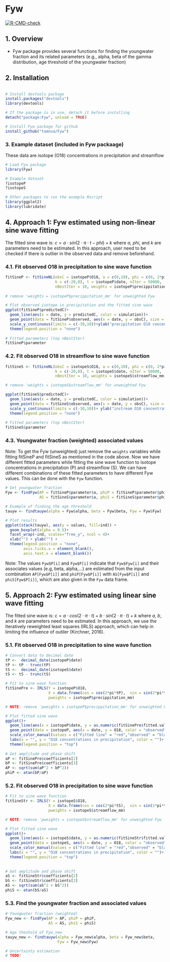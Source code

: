 # Fyw
[![R-CMD-check](https://github.com/tamnva/Fyw/workflows/R-CMD-check/badge.svg)](https://github.com/tamnva/Fyw/actions)

## 1. Overview

- Fyw package provides several functions for finding the youngwater fraction and its related parameters (e.g., alpha, beta of the gamma distribution, age threshold of the youngwater fraction)

## 2. Installation

``` r

# Install devtools package
install.packages("devtools")
library(devtools)

# If the package is in use, detach it before installing
detach("package:Fyw", unload = TRUE)

# Install Fyw package for github
install_github("tamnva/Fyw")
```

### 3. Example dataset (included in Fyw packaage)
These data are isotope (O18) concentrations in precipitation and streamflow

``` r
# Load Fyw package
library(Fyw)

# Example dataset
?isotopeP
?isotopeS

# Other packages to run the example Rscript 
library(ggplot2)
library(lubridate)
```

## 4. Approach 1: Fyw estimated using non-linear sine wave fitting
The fitted sine wave is: $c = a \cdot sin(2 \cdot \pi \cdot t - phi) + k$ where $a$, $phi$, and $k$ are parameters need to be estimated. In this approach, user need to be checked if there is outlier in the observed data and remove beforehand.


### 4.1. Fit observed O18 in precipitation to sine wave function

``` r
fitSineP <- fitSineNL(obsC = isotopeP$O18, a = c(0,10), phi = c(0, 2*pi),
                      k = c(-20,0), t = isotopeP$date, nIter = 50000,
                      nBestIter = 10, weights = isotopeP$precippitation_mm)
                      
# remove 'weights = isotopeP$precippitation_mm' for unweighted Fyw

# Plot observed isotope in precipitation and the fitted sine wave
ggplot(fitSineP$predictedC)+
  geom_line(aes(x = date, y = predictedC, color = simulation))+
  geom_point(data = fitSineP$observed, aes(x = date, y = obsC), size = 0.75)+
  scale_y_continuous(limits = c(-30,10))+ylab("precipitation O18 concentration")+
  theme(legend.position = "none")
  
# Fitted parameters (top nBestIter)
fitSineP$parameter
```

### 4.2. Fit observed O18 in streamflow to sine wave function

``` r
fitSineS <- fitSineNL(obsC = isotopeS$O18, a = c(0,10), phi = c(0, 2*pi),
                      k = c(-20,0), t = isotopeS$date, nIter = 50000,
                      nBestIter = 10, weights = isotopeS$streamflow_mm)

# remove 'weights = isotopeS$streamflow_mm' for unweighted Fyw

ggplot(fitSineS$predictedC)+
  geom_line(aes(x = date, y = predictedC, color = simulation))+
  geom_point(data = fitSineS$observed, aes(x = date, y = obsC), size = 0.75)+
  scale_y_continuous(limits = c(-30,10))+ ylab("instream O18 concentration")+
  theme(legend.position = "none")
  
# Fitted parameters (top nBestIter)
fitSineS$parameter
```

### 4.3. Youngwater fraction (weighted) associated values
Note: To get the Fyw (unweighted) just remove the ```weights``` variables while fitting fitSineP and fitSineS as mentioned in the code above. Now we have different fitted parameters while fitting the sine wave function to isotope concentrations in  precipitation (P) and streamflow (S). We can have different combinations of these fitted parameters to have different Fyw values. This can be done with the ```Fyw``` function.

``` r
# Get youngwater fraction
Fyw <- findFyw(AP = fitSineP$parameter$a, phiP = fitSineP$parameter$phi,
               AS = fitSineS$parameter$a, phiS = fitSineS$parameter$phi)

# Example of finding the age threshold
tauyw <- findtauyw(alpha = Fyw$alpha, beta = Fyw$beta, Fyw = Fyw$Fyw)

# Plot results
ggplot(stack(tauyw), aes(y = values, fill=ind)) +
  geom_boxplot(alpha = 0.5)+
  facet_wrap(~ind, scales="free_y", ncol = 4)+
  xlab("") + ylab("") + 
  theme(legend.position = "none", 
        axis.ticks.x = element_blank(), 
        axis.text.x = element_blank())
```
Note: The values ```Fyw$P[i]``` and ```Fyw$P[i]``` indicate that ```Fyw$Fyw[i]``` and their associates values (e.g, beta, alpha,...) are estimated from the input combination ```AP[Fyw$P[i]]``` and ```phiP[Fyw$P[i]]``` with ```AS[Fyw$P[i]]``` and ```phiS[Fyw$P[i]]```, which are also given in the ```Fyw``` data frame. 

## 5. Approach 2: Fyw estimated using linear sine wave fitting 
The fitted sine wave is: $c = a \cdot cos(2 \cdot \pi \cdot t) + b \cdot sin(2 \cdot \pi \cdot t) + k$ where $a$, $b$, and $k$ are parameters need to be estimated. In this approach, we use the Iteratively reweighted least squares (IRLS) approach, which can help in limiting the influence of outiler (Kirchner, 2016).

### 5.1. Fit observed O18 in precipitation to sine wave function

``` r
# Convert data to decimal date
tP <-  decimal_date(isotopeP$date)
tP <- tP - trunc(tP)
tS <-  decimal_date(isotopeS$date)
tS <- tS - trunc(tS)

# Fit to sine wave function
fitSinePre <- IRLS(Y = isotopeP$O18,
                   X = data.frame(cos = cos(2*pi*tP),  sin = sin(2*pi*tP)),
                   pweights = isotopeP$precippitation_mm)

# NOTE: remove 'pweights = isotopeP$precippitation_mm' for unweighted Fyw

# Plot fitted sine wave
ggplot()+
  geom_line(aes(x = isotopeP$date, y = as.numeric(fitSinePre$fitted.values), color = "Fitted line"))+
  geom_point(data = isotopeP, aes(x = date, y = O18, color = "observed"))+
  scale_color_manual(values = c("Fitted line" = "red","observed" = "black"))+
  labs(x = "", y = "O18 concentrations in precipitation", color = "")+
  theme(legend.position = "top")
  
# Get amplitude and phase shift
aP <- fitSinePre$coefficients[2]
bP <- fitSinePre$coefficients[3]
AP <- sqrt(sum(aP^2 + bP^2))
phiP <- atan(bP/aP)
```

### 5.2. Fit observed O18 in precipitation to sine wave function

``` r
# Fit to sine wave function
fitSineStr <- IRLS(Y = isotopeS$O18,
                   X = data.frame(cos = cos(2*pi*tS),  sin = sin(2*pi*tS)),
                   pweights = isotopeS$streamflow_mm)

# NOTE: remove 'pweights = isotopeS$streamflow_mm' for unweighted Fyw

# Plot fitted sine wave
ggplot()+
  geom_line(aes(x = isotopeS$date, y = as.numeric(fitSineStr$fitted.values), color = "Fitted line"))+
  geom_point(data = isotopeS, aes(x = date, y = O18, color = "observed"))+
  scale_color_manual(values = c("Fitted line" = "red","observed" = "black"))+
  labs(x = "", y = "O18 concentrations in precipitation", color = "")+
  theme(legend.position = "top")
  
  
# Get amplitude and phase shift
aS <- fitSineStr$coefficients[2]
bS <- fitSineStr$coefficients[3]
AS <- sqrt(sum(aS^2 + bS^2))
phiS <- atan(bS/aS)
```
### 5.3. Find the youngwater fraction and associated values

``` r
# Youngwater fraction (weighted)
Fyw_new <- findFyw(AP = AP, phiP = phiP,
                   AS = AS, phiS = phiS)

# Age theshold of Fyw_new
tauyw_new <- findtauyw(alpha = Fyw_new$alpha, beta = Fyw_new$beta,
                       Fyw = Fyw_new$Fyw)

# Uncertainty estimation
# TODO?


```



